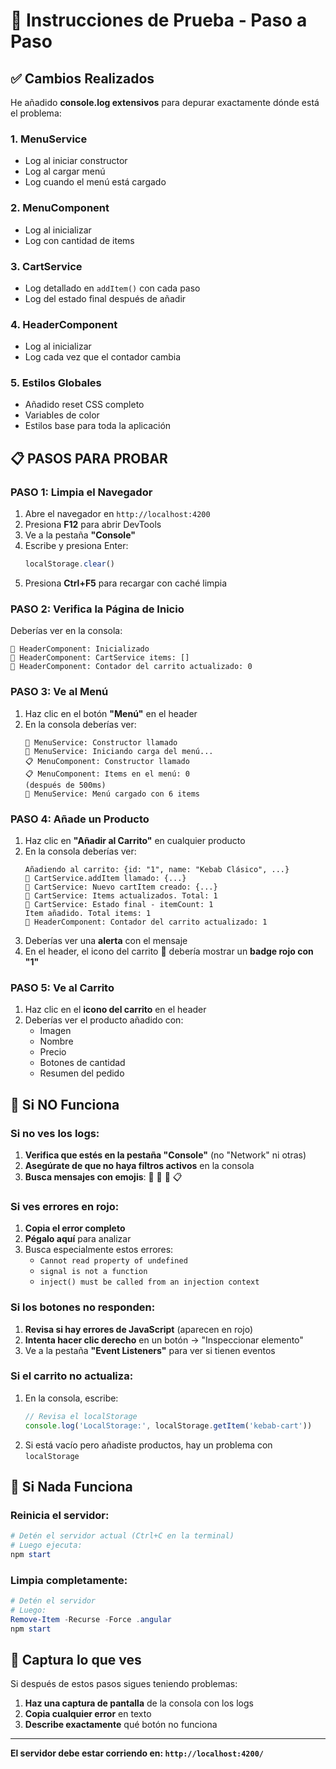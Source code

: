 # 🔧 Instrucciones de Prueba - Paso a Paso

## ✅ Cambios Realizados

He añadido **console.log extensivos** para depurar exactamente dónde está el problema:

### 1. MenuService
- Log al iniciar constructor
- Log al cargar menú
- Log cuando el menú está cargado

### 2. MenuComponent  
- Log al inicializar
- Log con cantidad de items

### 3. CartService
- Log detallado en `addItem()` con cada paso
- Log del estado final después de añadir

### 4. HeaderComponent
- Log al inicializar
- Log cada vez que el contador cambia

### 5. Estilos Globales
- Añadido reset CSS completo
- Variables de color
- Estilos base para toda la aplicación

## 📋 PASOS PARA PROBAR

### **PASO 1: Limpia el Navegador**

1. Abre el navegador en `http://localhost:4200`
2. Presiona **F12** para abrir DevTools
3. Ve a la pestaña **"Console"**
4. Escribe y presiona Enter:
   ```javascript
   localStorage.clear()
   ```
5. Presiona **Ctrl+F5** para recargar con caché limpia

### **PASO 2: Verifica la Página de Inicio**

Deberías ver en la consola:
```
🎯 HeaderComponent: Inicializado
🎯 HeaderComponent: CartService items: []
🛒 HeaderComponent: Contador del carrito actualizado: 0
```

### **PASO 3: Ve al Menú**

1. Haz clic en el botón **"Menú"** en el header
2. En la consola deberías ver:
   ```
   🍕 MenuService: Constructor llamado
   🍕 MenuService: Iniciando carga del menú...
   📋 MenuComponent: Constructor llamado
   📋 MenuComponent: Items en el menú: 0
   (después de 500ms)
   🍕 MenuService: Menú cargado con 6 items
   ```

### **PASO 4: Añade un Producto**

1. Haz clic en **"Añadir al Carrito"** en cualquier producto
2. En la consola deberías ver:
   ```
   Añadiendo al carrito: {id: "1", name: "Kebab Clásico", ...}
   🛒 CartService.addItem llamado: {...}
   🛒 CartService: Nuevo cartItem creado: {...}
   🛒 CartService: Items actualizados. Total: 1
   🛒 CartService: Estado final - itemCount: 1
   Item añadido. Total items: 1
   🛒 HeaderComponent: Contador del carrito actualizado: 1
   ```
3. Deberías ver una **alerta** con el mensaje
4. En el header, el icono del carrito 🛒 debería mostrar un **badge rojo con "1"**

### **PASO 5: Ve al Carrito**

1. Haz clic en el **icono del carrito** en el header
2. Deberías ver el producto añadido con:
   - Imagen
   - Nombre
   - Precio
   - Botones de cantidad
   - Resumen del pedido

## 🐛 Si NO Funciona

### Si no ves los logs:

1. **Verifica que estés en la pestaña "Console"** (no "Network" ni otras)
2. **Asegúrate de que no haya filtros activos** en la consola
3. **Busca mensajes con emojis**: 🍕 🛒 🎯 📋

### Si ves errores en rojo:

1. **Copia el error completo**
2. **Pégalo aquí** para analizar
3. Busca especialmente estos errores:
   - `Cannot read property of undefined`
   - `signal is not a function`
   - `inject() must be called from an injection context`

### Si los botones no responden:

1. **Revisa si hay errores de JavaScript** (aparecen en rojo)
2. **Intenta hacer clic derecho** en un botón → "Inspeccionar elemento"
3. Ve a la pestaña **"Event Listeners"** para ver si tienen eventos

### Si el carrito no actualiza:

1. En la consola, escribe:
   ```javascript
   // Revisa el localStorage
   console.log('LocalStorage:', localStorage.getItem('kebab-cart'))
   ```
2. Si está vacío pero añadiste productos, hay un problema con `localStorage`

## 🔄 Si Nada Funciona

### Reinicia el servidor:

```powershell
# Detén el servidor actual (Ctrl+C en la terminal)
# Luego ejecuta:
npm start
```

### Limpia completamente:

```powershell
# Detén el servidor
# Luego:
Remove-Item -Recurse -Force .angular
npm start
```

## 📸 Captura lo que ves

Si después de estos pasos sigues teniendo problemas:

1. **Haz una captura de pantalla** de la consola con los logs
2. **Copia cualquier error** en texto
3. **Describe exactamente** qué botón no funciona

---

**El servidor debe estar corriendo en: `http://localhost:4200/`**
